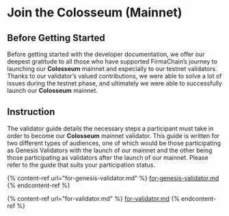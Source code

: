 # Join the Colosseum (Mainnet)

## Before Getting Started

Before getting started with the developer documentation, we offer our deepest gratitude to all those who have supported FirmaChain’s journey to launching our **Colosseum** mainnet and especially to our testnet validators. Thanks to our validator’s valued contributions, we were able to solve a lot of issues during the testnet phase, and ultimately we were able to successfully launch our **Colosseum** mainnet.

## Instruction

The validator guide details the necessary steps a participant must take in order to become our **Colosseum** mainnet validator. This guide is written for two different types of audiences, one of which would be those participating as Genesis Validators with the launch of our mainnet and the other being those participating as validators after the launch of our mainnet. Please refer to the guide that suits your participation status.

{% content-ref url="for-genesis-validator.md" %}
[for-genesis-validator.md](for-genesis-validator.md)
{% endcontent-ref %}

{% content-ref url="for-validator.md" %}
[for-validator.md](for-validator.md)
{% endcontent-ref %}
